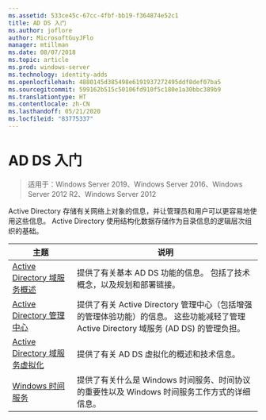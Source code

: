 ```yaml
---
ms.assetid: 533ce45c-67cc-4fbf-bb19-f364874e52c1
title: AD DS 入门
ms.author: joflore
author: MicrosoftGuyJFlo
manager: mtillman
ms.date: 08/07/2018
ms.topic: article
ms.prod: windows-server
ms.technology: identity-adds
ms.openlocfilehash: 4880145d385498e6191937272495ddf8def07ba5
ms.sourcegitcommit: 599162b515c50106fd910f5c180e1a30bbc389b9
ms.translationtype: HT
ms.contentlocale: zh-CN
ms.lasthandoff: 05/21/2020
ms.locfileid: "83775337"
---
```

# <a name="ad-ds-getting-started"></a>AD DS 入门

>适用于：Windows Server 2019、Windows Server 2016、Windows Server 2012 R2、Windows Server 2012

Active Directory 存储有关网络上对象的信息，并让管理员和用户可以更容易地使用这些信息。 Active Directory 使用结构化数据存储作为目录信息的逻辑层次组织的基础。  
  
| 主题 | 说明 |
| --------- | --------- |
| [Active Directory 域服务概述](../ad-ds/get-started/virtual-dc/Active-Directory-Domain-Services-Overview.md) | 提供了有关基本 AD DS 功能的信息。 包括了技术概念，以及规划和部署链接。|
| [Active Directory 管理中心](../ad-ds/get-started/adac/Active-Directory-Administrative-Center.md) | 提供了有关 Active Directory 管理中心（包括增强的管理体验功能）的信息。 这些功能减轻了管理 Active Directory 域服务 (AD DS) 的管理负担。|
| [Active Directory 域服务虚拟化](../ad-ds/get-started/virtual-dc/Active-Directory-Domain-Services-Virtualization.md) | 提供了有关 AD DS 虚拟化的概述和技术信息。|
| [Windows 时间服务](../../networking/windows-time-service/Windows-Time-Service.md) | 提供了有关什么是 Windows 时间服务、时间协议的重要性以及 Windows 时间服务工作方式的详细信息。|
